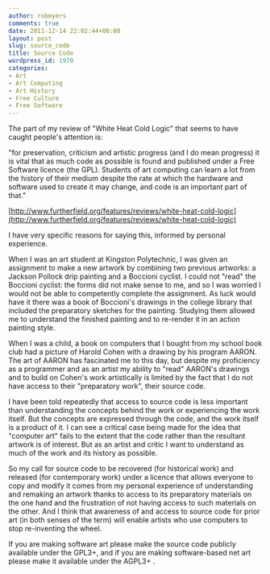 ```yaml
---
author: robmyers
comments: true
date: 2011-12-14 22:02:44+00:00
layout: post
slug: source_code
title: Source Code
wordpress_id: 1970
categories:
- Art
- Art Computing
- Art History
- Free Culture
- Free Software
---
```


The part of my review of "White Heat Cold Logic" that seems to have
caught people's attention is:




"for preservation, criticism and artistic progress (and I do mean
progress) it is vital that as much code as possible is found and
published under a Free Software licence (the GPL). Students of art
computing can learn a lot from the history of their medium despite the
rate at which the hardware and software used to create it may change,
and code is an important part of that."




[http://www.furtherfield.org/features/reviews/white-heat-cold-logic](http://www.furtherfield.org/features/reviews/white-heat-cold-logic)




I have very specific reasons for saying this, informed by personal
experience.




When I was an art student at Kingston Polytechnic, I was given an
assignment to make a new artwork by combining two previous artworks: a
Jackson Pollock drip painting and a Boccioni cyclist. I could not "read"
the Boccioni cyclist: the forms did not make sense to me, and so I was
worried I would not be able to competently complete the assignment. As
luck would have it there was a book of Boccioni's drawings in the
college library that included the preparatory sketches for the painting.
Studying them allowed me to understand the finished painting and to
re-render it in an action painting style.




When I was a child, a book on computers that I bought from my school
book club had a picture of Harold Cohen with a drawing by his program
AARON. The art of AARON has fascinated me to this day, but despite my
proficiency as a programmer and as an artist my ability to "read"
AARON's drawings and to build on Cohen's work artistically is limited by
the fact that I do not have access to their "preparatory work", their
source code.




I have been told repeatedly that access to source code is less important
than understanding the concepts behind the work or experiencing the work
itself. But the concepts are expressed through the code, and the work
itself is a product of it. I can see a critical case being made for the
idea that "computer art" fails to the extent that the code rather than
the resultant artwork is of interest. But as an artist and critic I want
to understand as much of the work and its history as possible.




So my call for source code to be recovered (for historical work) and
released (for contemporary work) under a licence that allows everyone to
copy and modify it comes from my personal experience of understanding
and remaking an artwork thanks to access to its preparatory materials on
the one hand and the frustration of not having access to such materials
on the other. And I think that awareness of and access to source code
for prior art (in both senses of the term) will enable artists who use
computers to stop re-inventing the wheel.




If you are making software art please make the source code publicly
available under the GPL3+, and if you are making software-based net art
please make it available under the AGPL3+ .



